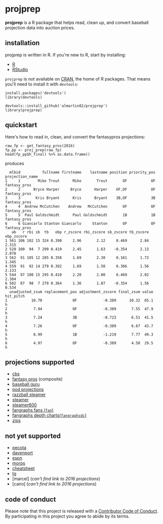 # projprep
**projprep** is a R package that helps read, clean up, and convert baseball projection data into auction prices.

## installation
projprep is written in R.
If you're new to R, start by installing:

* [R](https://cran.r-project.org/)
* [RStudio](https://www.rstudio.com/products/RStudio/#Desktop)

`projprep` is *_not_* available on [CRAN](https://cran.r-project.org/), the home of R packages.  That means you'll need to install it with `devtools`:

```
install.packages('devtools')
library(devtools)

devtools::install_github('almartin82/projprep')
library(projprep)
```

## quickstart

Here's how to read in, clean, and convert the fantasypros projections:

```
raw_fp <- get_fantasy_pros(2016)
fp_pp <- proj_prep(raw_fp)
head(fp_pp$h_final) %>% as.data.frame()
```

produces
```
  mlbid          fullname firstname    lastname position priority_pos projection_name
1     1        Mike Trout      Mike       Trout       OF           OF    fantasy_pros
2     2      Bryce Harper     Bryce      Harper    OF,OF           OF    fantasy_pros
3     3       Kris Bryant      Kris      Bryant    3B,OF           3B    fantasy_pros
4     4  Andrew McCutchen    Andrew   McCutchen       OF           OF    fantasy_pros
5     5  Paul Goldschmidt      Paul Goldschmidt       1B           1B    fantasy_pros
6     6 Giancarlo Stanton Giancarlo     Stanton       OF           OF    fantasy_pros
   ab   r rbi sb  tb   obp r_zscore rbi_zscore sb_zscore tb_zscore obp_zscore
1 561 106 102 15 324 0.398     2.96       2.12     0.469      2.84      2.315
2 520 100  94  7 299 0.419     2.45       1.63    -0.354      2.13      2.078
3 562  91 105 12 285 0.358     1.69       2.30     0.161      1.73      1.345
4 559  91  92 14 279 0.392     1.69       1.50     0.366      1.56      2.133
5 544  97 100 15 295 0.410     2.20       2.00     0.469      2.02      2.304
6 502  87  98  7 279 0.364     1.36       1.87    -0.354      1.56      0.534
  unadjusted_zsum replacement_pos adjustment_zscore final_zsum value hit_pitch
1           10.70              OF            -0.389      10.32  65.1         h
2            7.94              OF            -0.389       7.55  47.9         h
3            7.24              3B            -0.723       6.51  41.5         h
4            7.26              OF            -0.389       6.87  43.7         h
5            8.99              1B            -1.219       7.77  49.3         h
6            4.97              OF            -0.389       4.58  29.5         h
```

## projections supported

* [cbs](http://www.cbssports.com/fantasy/baseball/stats/sortable/cbs/OF/season/standard/projections?&print_rows=9999)
* [fantasy pros](http://www.fantasypros.com/mlb/projections/hitters.php) (composite)
* [baseball guru](http://baseballguru.com/bbinside4.html)
* [pod projections](http://www.projectingx.com/baseball-player-projections/)
* [razzball steamer](http://razzball.com/steamer-hitter-projections/)
* [steamer](http://www.fangraphs.com/projections.aspx?pos=all&stats=bat&type=steamer&team=0&lg=all&players=0)
* [steamer600](http://www.fangraphs.com/projections.aspx?pos=all&stats=bat&type=steamer600&team=0&lg=all&players=0)
* [fangraphs fans (`fan`)](http://www.fangraphs.com/projections.aspx?pos=all&stats=bat&type=fan&team=0&lg=all&players=0)
* [fangraphs depth charts(`fangraphsdc`)](http://www.fangraphs.com/projections.aspx?pos=all&stats=bat&type=fan&team=0&lg=all&players=0)
* [zips](http://www.fangraphs.com/projections.aspx?pos=all&stats=bat&type=fan&team=0&lg=all&players=0)

## not yet supported

* [pecota](http://www.baseballprospectus.com/fantasy/extras/splash_page.php)
* [davenport](http://claydavenport.com/projections/PROJHOME.shtml)
* [espn](http://games.espn.go.com/flb/tools/projections?display=alt)
* [morps](http://morps.mlblogs.com/category/morps/)
* [cheatsheet](http://mrcheatsheet.com/2016/03/08/2016-fantasy-baseball-cheatsheets-2/)
* [tg](http://www.tgfantasybaseball.com/baseball/projections.cfm)
* [marcel] (_can't find link to 2016 projections_)
* [cairo] (_can't find link to 2016 projections_)

## code of conduct

Please note that this project is released with a [Contributor Code of Conduct](CONDUCT.md). By participating in this project you agree to abide by its terms.
